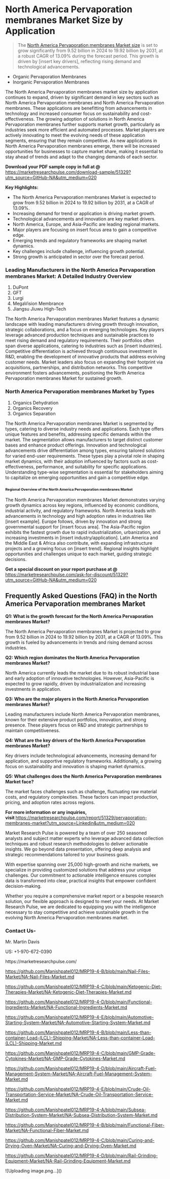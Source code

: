 <h1>North America Pervaporation membranes Market&nbsp;Size by Application</h1><blockquote><p>The <a href="https://marketresearchpulse.com/download-sample/51329?utm_source=GitHub-NA&amp;utm_medium=020">North America Pervaporation membranes Market size</a> is set to grow significantly from 9.52 billion in 2024 to 19.92 billion by 2031, at a robust CAGR of 13.09% during the forecast period. This growth is driven by [insert key drivers], reflecting rising demand and technological advancements.</p></blockquote><ul><li>Organic Pervaporation Membranes<li> Inorganic Pervaporation Membranes</li></ul><p>The North America Pervaporation membranes market size by application continues to expand, driven by significant demand in key sectors such as North America Pervaporation membranes and North America Pervaporation membranes. These applications are benefitting from advancements in technology and increased consumer focus on sustainability and cost-effectiveness. The growing adoption of solutions in North America Pervaporation membranes further supports market growth, particularly as industries seek more efficient and automated processes. Market players are actively innovating to meet the evolving needs of these application segments, ensuring that they remain competitive. As new applications in North America Pervaporation membranes emerge, there will be increased opportunities for businesses to capture market share, making it essential to stay ahead of trends and adapt to the changing demands of each sector.</p><p><strong>Download your PDF sample copy in full at @ </strong><a href="https://marketresearchpulse.com/download-sample/51329?utm_source=GitHub-NA&amp;utm_medium=020">https://marketresearchpulse.com/download-sample/51329?utm_source=GitHub-NA&amp;utm_medium=020</a></p><p><strong>Key Highlights: </strong></p><ul><li>The North America Pervaporation membranes Market is expected to grow from 9.52 billion in 2024 to 19.92 billion by 2031, at a CAGR of 13.09%.</li><li>Increasing demand for trend or application is driving market growth.</li><li>Technological advancements and innovation are key market drivers.</li><li>North America, Europe, and Asia-Pacific are leading regional markets.</li><li>Major players are focusing on insert focus area to gain a competitive edge.</li><li>Emerging trends and regulatory frameworks are shaping market dynamics.</li><li>Key challenges include challenge, influencing growth potential.</li><li>Strong growth is anticipated in sector over the forecast period.</li></ul><h3>Leading Manufacturers in the North America Pervaporation membranes Market: A Detailed Industry Overview</h3><ol><li>DuPont</li><li>GFT</li><li>Lurgi</li><li>MegaVision Membrance</li><li>Jiangsu Jiuwu High-Tech</li></ol><div class="flex max-w-full flex-col flex-grow"><div class="min-h-8 text-message flex w-full flex-col items-end gap-2 whitespace-normal break-words [.text-message+&amp;]:mt-5" dir="auto" data-message-author-role="assistant" data-message-id="fd8432e4-4910-450d-b182-61b7bfb0a01f" data-message-model-slug="gpt-4o"><div class="flex w-full flex-col gap-1 empty:hidden first:pt-[3px]"><div class="markdown prose w-full break-words dark:prose-invert light"><p>The North America Pervaporation membranes Market features a dynamic landscape with leading manufacturers driving growth through innovation, strategic collaborations, and a focus on emerging technologies. Key players leverage advanced production techniques and sustainable practices to meet rising demand and regulatory requirements. Their portfolios often span diverse applications, catering to industries such as [insert industries]. Competitive differentiation is achieved through continuous investment in R&amp;D, enabling the development of innovative products that address evolving customer needs. Market leaders also focus on expanding their footprint via acquisitions, partnerships, and distribution networks. This competitive environment fosters advancements, positioning the North America Pervaporation membranes Market for sustained growth.</p></div></div></div></div><h3>North America Pervaporation membranes Market by Types</h3><ol><li>Organics Dehydration<li> Organics Recovery<li> Organics Separation</li></ol><div class="flex max-w-full flex-col flex-grow"><div class="min-h-8 text-message flex w-full flex-col items-end gap-2 whitespace-normal break-words [.text-message+&amp;]:mt-5" dir="auto" data-message-author-role="assistant" data-message-id="084470be-0bb7-4664-bddf-5156b4f41249" data-message-model-slug="gpt-4o-mini"><div class="flex w-full flex-col gap-1 empty:hidden first:pt-[3px]"><div class="markdown prose w-full break-words dark:prose-invert light"><p>The North America Pervaporation membranes Market is segmented by types, catering to diverse industry needs and applications. Each type offers unique features and benefits, addressing specific demands within the market. The segmentation allows manufacturers to target distinct customer bases and enhance product offerings. Innovation and technological advancements drive differentiation among types, ensuring tailored solutions for varied end-user requirements. These types play a pivotal role in shaping market dynamics, with their adoption influenced by factors such as cost-effectiveness, performance, and suitability for specific applications. Understanding type-wise segmentation is essential for stakeholders aiming to capitalize on emerging opportunities and gain a competitive edge.</p></div></div></div></div><h3><span style="font-size: 11px;">Regional Overview of the North America Pervaporation membranes Market</span></h3><div class="flex max-w-full flex-col flex-grow"><div class="min-h-8 text-message flex w-full flex-col items-end gap-2 whitespace-normal break-words [.text-message+&amp;]:mt-5" dir="auto" data-message-author-role="assistant" data-message-id="e9038762-ce64-4e30-91c9-9bd413514231" data-message-model-slug="gpt-4o-mini"><div class="flex w-full flex-col gap-1 empty:hidden first:pt-[3px]"><div class="markdown prose w-full break-words dark:prose-invert light"><p>The North America Pervaporation membranes Market demonstrates varying growth dynamics across key regions, influenced by economic conditions, industrial activity, and regulatory frameworks. North America leads with advancements in technology and high adoption rates in industries like [insert example]. Europe follows, driven by innovation and strong governmental support for [insert focus area]. The Asia-Pacific region exhibits the fastest growth due to rapid industrialization, urbanization, and increasing investments in [insert industry/application]. Latin America and the Middle East &amp; Africa also contribute, with expanding infrastructure projects and a growing focus on [insert trend]. Regional insights highlight opportunities and challenges unique to each market, guiding strategic decisions.</p></div></div></div></div><p><strong>Get a special discount on your report purchase at @ </strong><a href="https://marketresearchpulse.com/ask-for-discount/51329?utm_source=GitHub-NA&amp;utm_medium=020">https://marketresearchpulse.com/ask-for-discount/51329?utm_source=GitHub-NA&amp;utm_medium=020</a></p><h2>Frequently Asked Questions (FAQ) in the North America Pervaporation membranes Market</h2><p><strong>Q1: What is the growth forecast for the North America Pervaporation membranes Market?</strong></p><p>The North America Pervaporation membranes Market is projected to grow from 9.52 billion in 2024 to 19.92 billion by 2031, at a CAGR of 13.09%. This growth is fueled by advancements in trends and rising demand across industries.</p><p><strong>Q2: Which region dominates the North America Pervaporation membranes Market?</strong></p><p>North America currently leads the market due to its robust industrial base and early adoption of innovative technologies. However, Asia-Pacific is expected to grow rapidly, driven by industrialization and increasing investments in application.</p><p><strong>Q3: Who are the major players in the North America Pervaporation membranes Market?</strong></p><p>Leading manufacturers include North America Pervaporation membranes, known for their extensive product portfolios, innovation, and strong presence. These players focus on R&amp;D and strategic partnerships to maintain competitiveness.</p><p><strong>Q4: What are the key drivers of the North America Pervaporation membranes Market?</strong></p><p>Key drivers include technological advancements, increasing demand for application, and supportive regulatory frameworks. Additionally, a growing focus on sustainability and innovation is shaping market dynamics.</p><p><strong>Q5: What challenges does the North America Pervaporation membranes Market face?</strong></p><p>The market faces challenges such as challenge, fluctuating raw material costs, and regulatory complexities. These factors can impact production, pricing, and adoption rates across regions.</p><p><strong>For more information or any inquiries, visit&nbsp;</strong><a href="https://marketresearchpulse.com/report/51329/pervaporation-membranes-market?utm_source=Linkedin&utm_medium=020">https://marketresearchpulse.com/report/51329/pervaporation-membranes-market?utm_source=Linkedin&utm_medium=020</a></p><p>Market Research Pulse is powered by a team of over 250 seasoned analysts and subject matter experts who leverage advanced data collection techniques and robust research methodologies to deliver actionable insights. We go beyond data presentation, offering deep analysis and strategic recommendations tailored to your business goals.</p><p>With expertise spanning over 25,000 high-growth and niche markets, we specialize in providing customized solutions that address your unique challenges. Our commitment to actionable intelligence ensures complex data is transformed into clear, practical insights that empower confident decision-making.</p><p>Whether you require a comprehensive market report or a bespoke research solution, our flexible approach is designed to meet your needs. At Market Research Pulse, we are dedicated to equipping you with the intelligence necessary to stay competitive and achieve sustainable growth in the evolving North America Pervaporation membranes market.</p><h3><strong>Contact Us-</strong></h3><p>Mr. Martin Davis</p><p>US: +1-970-672-0390</p><p>https://marketresearchpulse.com/</p><p><a href="https://github.com/Manishpatel012/MRP19-4-B/blob/main/Nail-Files-Market/NA-Nail-Files-Market.md">https://github.com/Manishpatel012/MRP19-4-B/blob/main/Nail-Files-Market/NA-Nail-Files-Market.md</a></p><p><a href="https://github.com/Manishpatel012/MRP19-4-C/blob/main/Ketogenic-Diet-Therapies-Market/NA-Ketogenic-Diet-Therapies-Market.md">https://github.com/Manishpatel012/MRP19-4-C/blob/main/Ketogenic-Diet-Therapies-Market/NA-Ketogenic-Diet-Therapies-Market.md</a></p><p><a href="https://github.com/Manishpatel012/MRP19-4-D/blob/main/Functional-Ingredients-Market/NA-Functional-Ingredients-Market.md">https://github.com/Manishpatel012/MRP19-4-D/blob/main/Functional-Ingredients-Market/NA-Functional-Ingredients-Market.md</a></p><p><a href="https://github.com/Manishpatel012/MRP19-4-E/blob/main/Automotive-Starting-System-Market/NA-Automotive-Starting-System-Market.md">https://github.com/Manishpatel012/MRP19-4-E/blob/main/Automotive-Starting-System-Market/NA-Automotive-Starting-System-Market.md</a></p><p><a href="https://github.com/Manishpatel012/MRP19-4-B/blob/main/Less-than-container-Load-(LCL)-Shipping-Market/NA-Less-than-container-Load-(LCL)-Shipping-Market.md">https://github.com/Manishpatel012/MRP19-4-B/blob/main/Less-than-container-Load-(LCL)-Shipping-Market/NA-Less-than-container-Load-(LCL)-Shipping-Market.md</a></p><p><a href="https://github.com/Manishpatel012/MRP19-4-C/blob/main/GMP-Grade-Cytokines-Market/NA-GMP-Grade-Cytokines-Market.md">https://github.com/Manishpatel012/MRP19-4-C/blob/main/GMP-Grade-Cytokines-Market/NA-GMP-Grade-Cytokines-Market.md</a></p><p><a href="https://github.com/Manishpatel012/MRP19-4-D/blob/main/Aircraft-Fuel-Management-System-Market/NA-Aircraft-Fuel-Management-System-Market.md">https://github.com/Manishpatel012/MRP19-4-D/blob/main/Aircraft-Fuel-Management-System-Market/NA-Aircraft-Fuel-Management-System-Market.md</a></p><p><a href="https://github.com/Manishpatel012/MRP19-4-E/blob/main/Crude-Oil-Transportation-Service-Market/NA-Crude-Oil-Transportation-Service-Market.md">https://github.com/Manishpatel012/MRP19-4-E/blob/main/Crude-Oil-Transportation-Service-Market/NA-Crude-Oil-Transportation-Service-Market.md</a></p><p><a href="https://github.com/Manishpatel012/MRP19-4-A/blob/main/Subsea-Distribution-System-Market/NA-Subsea-Distribution-System-Market.md">https://github.com/Manishpatel012/MRP19-4-A/blob/main/Subsea-Distribution-System-Market/NA-Subsea-Distribution-System-Market.md</a></p><p><a href="https://github.com/Manishpatel012/MRP19-4-B/blob/main/Functional-Fiber-Market/NA-Functional-Fiber-Market.md">https://github.com/Manishpatel012/MRP19-4-B/blob/main/Functional-Fiber-Market/NA-Functional-Fiber-Market.md</a></p><p><a href="https://github.com/Manishpatel012/MRP19-4-C/blob/main/Curing-and-Drying-Oven-Market/NA-Curing-and-Drying-Oven-Market.md">https://github.com/Manishpatel012/MRP19-4-C/blob/main/Curing-and-Drying-Oven-Market/NA-Curing-and-Drying-Oven-Market.md</a></p><p><a href="https://github.com/Manishpatel012/MRP19-4-D/blob/main/Rail-Grinding-Equipment-Market/NA-Rail-Grinding-Equipment-Market.md">https://github.com/Manishpatel012/MRP19-4-D/blob/main/Rail-Grinding-Equipment-Market/NA-Rail-Grinding-Equipment-Market.md</a></p>
![Uploading image.png…]()
